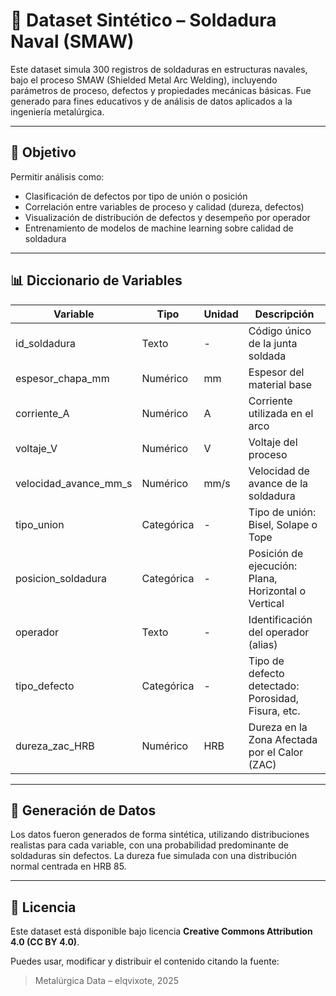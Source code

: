 # 🔧 Dataset Sintético – Soldadura Naval (SMAW)

Este dataset simula 300 registros de soldaduras en estructuras navales, bajo el proceso SMAW (Shielded Metal Arc Welding), incluyendo parámetros de proceso, defectos y propiedades mecánicas básicas. Fue generado para fines educativos y de análisis de datos aplicados a la ingeniería metalúrgica.

---

## 🎯 Objetivo

Permitir análisis como:
- Clasificación de defectos por tipo de unión o posición
- Correlación entre variables de proceso y calidad (dureza, defectos)
- Visualización de distribución de defectos y desempeño por operador
- Entrenamiento de modelos de machine learning sobre calidad de soldadura

---

## 📊 Diccionario de Variables

| Variable                   | Tipo       | Unidad   | Descripción |
|----------------------------|------------|----------|-------------|
| id_soldadura              | Texto      | -        | Código único de la junta soldada |
| espesor_chapa_mm          | Numérico   | mm       | Espesor del material base |
| corriente_A               | Numérico   | A        | Corriente utilizada en el arco |
| voltaje_V                 | Numérico   | V        | Voltaje del proceso |
| velocidad_avance_mm_s     | Numérico   | mm/s     | Velocidad de avance de la soldadura |
| tipo_union                | Categórica | -        | Tipo de unión: Bisel, Solape o Tope |
| posicion_soldadura        | Categórica | -        | Posición de ejecución: Plana, Horizontal o Vertical |
| operador                  | Texto      | -        | Identificación del operador (alias) |
| tipo_defecto              | Categórica | -        | Tipo de defecto detectado: Porosidad, Fisura, etc. |
| dureza_zac_HRB            | Numérico   | HRB      | Dureza en la Zona Afectada por el Calor (ZAC) |

---

## 🧬 Generación de Datos

Los datos fueron generados de forma sintética, utilizando distribuciones realistas para cada variable, con una probabilidad predominante de soldaduras sin defectos. La dureza fue simulada con una distribución normal centrada en HRB 85.

---

## 📜 Licencia

Este dataset está disponible bajo licencia **Creative Commons Attribution 4.0 (CC BY 4.0)**.

Puedes usar, modificar y distribuir el contenido citando la fuente:

> Metalúrgica Data – elqvixote, 2025
